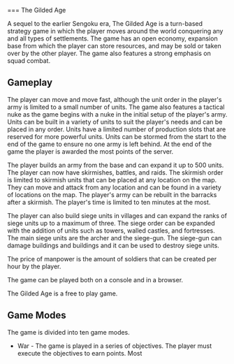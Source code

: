 
===
The Gilded Age

A sequel to the earlier Sengoku era, The Gilded Age is a turn-based strategy game in which the player moves around the world conquering any and all types of settlements. The game has an open economy, expansion base from which the player can store resources, and may be sold or taken over by the other player. The game also features a strong emphasis on squad combat.



## Gameplay

The player can move and move fast, although the unit order in the player's army is limited to a small number of units. The game also features a tactical nuke as the game begins with a nuke in the initial setup of the player's army. Units can be built in a variety of units to suit the player's needs and can be placed in any order. Units have a limited number of production slots that are reserved for more powerful units. Units can be stormed from the start to the end of the game to ensure no one army is left behind. At the end of the game the player is awarded the most points of the server.

The player builds an army from the base and can expand it up to 500 units. The player can now have skirmishes, battles, and raids. The skirmish order is limited to skirmish units that can be placed at any location on the map. They can move and attack from any location and can be found in a variety of locations on the map. The player's army can be rebuilt in the barracks after a skirmish. The player's time is limited to ten minutes at the most.

The player can also build siege units in villages and can expand the ranks of siege units up to a maximum of three. The siege order can be expanded with the addition of units such as towers, walled castles, and fortresses. The main siege units are the archer and the siege-gun. The siege-gun can damage buildings and buildings and it can be used to destroy siege units.

The price of manpower is the amount of soldiers that can be created per hour by the player.

The game can be played both on a console and in a browser.

The Gilded Age is a free to play game.



## Game Modes

The game is divided into ten game modes.

*   War - The game is played in a series of objectives. The player must execute the objectives to earn points. Most
